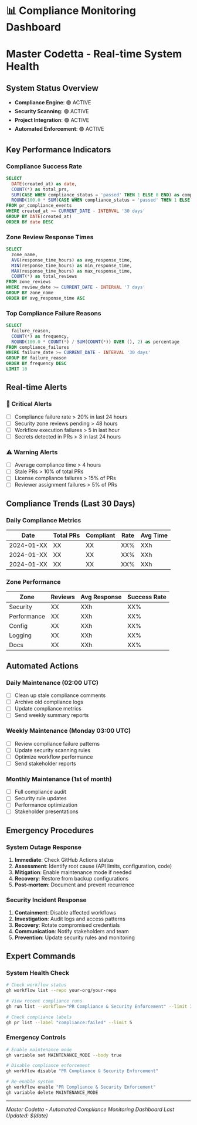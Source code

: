 # 📊 Compliance Monitoring Dashboard
# Master Codetta - Real-time System Health

## System Status Overview
- **Compliance Engine**: 🟢 ACTIVE
- **Security Scanning**: 🟢 ACTIVE
- **Project Integration**: 🟢 ACTIVE
- **Automated Enforcement**: 🟢 ACTIVE

## Key Performance Indicators

### Compliance Success Rate
```sql
SELECT
  DATE(created_at) as date,
  COUNT(*) as total_prs,
  SUM(CASE WHEN compliance_status = 'passed' THEN 1 ELSE 0 END) as compliant_prs,
  ROUND(100.0 * SUM(CASE WHEN compliance_status = 'passed' THEN 1 ELSE 0 END) / COUNT(*), 2) as compliance_rate
FROM pr_compliance_events
WHERE created_at >= CURRENT_DATE - INTERVAL '30 days'
GROUP BY DATE(created_at)
ORDER BY date DESC
```

### Zone Review Response Times
```sql
SELECT
  zone_name,
  AVG(response_time_hours) as avg_response_time,
  MIN(response_time_hours) as min_response_time,
  MAX(response_time_hours) as max_response_time,
  COUNT(*) as total_reviews
FROM zone_reviews
WHERE review_date >= CURRENT_DATE - INTERVAL '7 days'
GROUP BY zone_name
ORDER BY avg_response_time ASC
```

### Top Compliance Failure Reasons
```sql
SELECT
  failure_reason,
  COUNT(*) as frequency,
  ROUND(100.0 * COUNT(*) / SUM(COUNT(*)) OVER (), 2) as percentage
FROM compliance_failures
WHERE failure_date >= CURRENT_DATE - INTERVAL '30 days'
GROUP BY failure_reason
ORDER BY frequency DESC
LIMIT 10
```

## Real-time Alerts

### 🚨 Critical Alerts
- [ ] Compliance failure rate > 20% in last 24 hours
- [ ] Security zone reviews pending > 48 hours
- [ ] Workflow execution failures > 5 in last hour
- [ ] Secrets detected in PRs > 3 in last 24 hours

### ⚠️ Warning Alerts
- [ ] Average compliance time > 4 hours
- [ ] Stale PRs > 10% of total PRs
- [ ] License compliance failures > 15% of PRs
- [ ] Reviewer assignment failures > 5% of PRs

## Compliance Trends (Last 30 Days)

### Daily Compliance Metrics
| Date | Total PRs | Compliant | Rate | Avg Time |
|------|-----------|-----------|------|----------|
| 2024-01-XX | XX | XX | XX% | XXh |
| 2024-01-XX | XX | XX | XX% | XXh |
| 2024-01-XX | XX | XX | XX% | XXh |

### Zone Performance
| Zone | Reviews | Avg Response | Success Rate |
|------|---------|--------------|--------------|
| Security | XX | XXh | XX% |
| Performance | XX | XXh | XX% |
| Config | XX | XXh | XX% |
| Logging | XX | XXh | XX% |
| Docs | XX | XXh | XX% |

## Automated Actions

### Daily Maintenance (02:00 UTC)
- [ ] Clean up stale compliance comments
- [ ] Archive old compliance logs
- [ ] Update compliance metrics
- [ ] Send weekly summary reports

### Weekly Maintenance (Monday 03:00 UTC)
- [ ] Review compliance failure patterns
- [ ] Update security scanning rules
- [ ] Optimize workflow performance
- [ ] Send stakeholder reports

### Monthly Maintenance (1st of month)
- [ ] Full compliance audit
- [ ] Security rule updates
- [ ] Performance optimization
- [ ] Stakeholder presentations

## Emergency Procedures

### System Outage Response
1. **Immediate**: Check GitHub Actions status
2. **Assessment**: Identify root cause (API limits, configuration, code)
3. **Mitigation**: Enable maintenance mode if needed
4. **Recovery**: Restore from backup configurations
5. **Post-mortem**: Document and prevent recurrence

### Security Incident Response
1. **Containment**: Disable affected workflows
2. **Investigation**: Audit logs and access patterns
3. **Recovery**: Rotate compromised credentials
4. **Communication**: Notify stakeholders and team
5. **Prevention**: Update security rules and monitoring

## Expert Commands

### System Health Check
```bash
# Check workflow status
gh workflow list --repo your-org/your-repo

# View recent compliance runs
gh run list --workflow="PR Compliance & Security Enforcement" --limit 10

# Check compliance labels
gh pr list --label "compliance:failed" --limit 5
```

### Emergency Controls
```bash
# Enable maintenance mode
gh variable set MAINTENANCE_MODE --body true

# Disable compliance enforcement
gh workflow disable "PR Compliance & Security Enforcement"

# Re-enable system
gh workflow enable "PR Compliance & Security Enforcement"
gh variable delete MAINTENANCE_MODE
```

---
*Master Codetta - Automated Compliance Monitoring Dashboard*
*Last Updated: $(date)*
